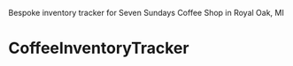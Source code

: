 Bespoke inventory tracker for Seven Sundays Coffee Shop in Royal Oak, MI



# CoffeeInventoryTracker
